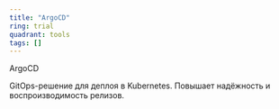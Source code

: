```yaml
---
title: "ArgoCD"
ring: trial
quadrant: tools
tags: []
---
```


ArgoCD

GitOps-решение для деплоя в Kubernetes. Повышает надёжность и воспроизводимость релизов.
